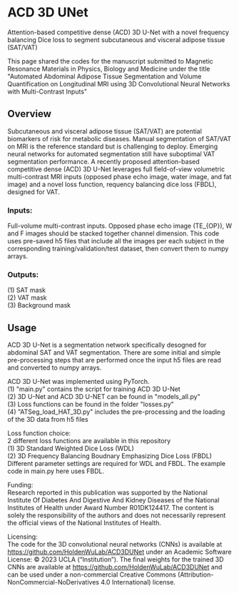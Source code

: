 # ACD 3D UNet
Attention-based competitive dense (ACD) 3D U-Net with a novel frequency balancing Dice loss to segment subcutaneous and visceral adipose tissue (SAT/VAT)

This page shared the codes for the manuscript submitted to Magnetic Resonance Materials in Physics, Biology and Medicine under the title "Automated Abdominal Adipose Tissue Segmentation and Volume Quantification on Longitudinal MRI using 3D Convolutional Neural Networks with Multi-Contrast Inputs"

## Overview
Subcutaneous and visceral adipose tissue (SAT/VAT) are potential biomarkers of risk for metabolic diseases. Manual segmentation of SAT/VAT on MRI is the reference standard but is challenging to deploy. Emerging neural networks for automated segmentation still have suboptimal VAT segmentation performance. A recently proposed attention-based competitive dense (ACD) 3D U-Net leverages full field-of-view volumetric multi-contrast MRI inputs (opposed phase echo image, water image, and fat image) and a novel loss function, requency balancing dice loss (FBDL), designed for VAT.

### Inputs: 
Full-volume multi-contrast inputs. Opposed phase echo image (TE_{OP}), W and F images should be stacked together channel dimension. This code uses pre-saved h5 files that include all the images per each subject in the corresponding training/validation/test dataset, then convert them to numpy arrays. 

### Outputs: 
(1) SAT mask \
(2) VAT mask \
(3) Background mask 

## Usage
ACD 3D U-Net is a segmentation network specifically desogned for abdominal SAT and VAT segmentation. There are some initial and simple pre-processing steps that are performed once the input h5 files are read and converted to numpy arrays. 

ACD 3D U-Net was implemented using PyTorch. \
(1) "main.py" contains the script for training ACD 3D U-Net \
(2) 3D U-Net and ACD 3D U-NET can be found in "models_all.py" \
(3) Loss functions can be found in the folder "losses.py" \
(4) "ATSeg_load_HAT_3D.py" includes the pre-processing and the loading of the 3D data from h5 files


Loss function choice: \
2 different loss functions are available in this repository \
(1) 3D Standard Weighted Dice Loss (WDL) \
(2) 3D Frequency Balancing Boudnary Emphasizing Dice Loss (FBDL)
Different parameter settings are required for WDL and FBDL. The example code in main.py here uses FBDL. 

Funding: \
Research reported in this publication was supported by the National Institute Of Diabetes And Digestive And Kidney Diseases of the National Institutes of Health under Award Number R01DK124417. The content is solely the responsibility of the authors and does not necessarily represent the official views of the National Institutes of Health.

Licensing: \
The code for the 3D convolutional neural networks (CNNs) is available at https://github.com/HoldenWuLab/ACD3DUNet under an Academic Software License: © 2023 UCLA (“Institution”).
The final weights for the trained 3D CNNs are available at https://github.com/HoldenWuLab/ACD3DUNet and can be used under a non-commercial Creative Commons (Attribution-NonCommercial-NoDerivatives 4.0 International) license.


